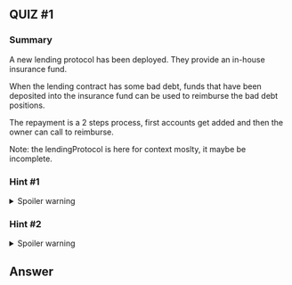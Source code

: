 ## QUIZ #1

### Summary

A new lending protocol has been deployed. They provide an in-house insurance fund.

When the lending contract has some bad debt, funds that have been deposited into the insurance fund can be used to reimburse the bad debt positions.

The repayment is a 2 steps process, first accounts get added and then the owner can call to reimburse.

Note: the lendingProtocol is here for context moslty, it maybe be incomplete.

### Hint #1

<details>
  <summary>Spoiler warning</summary>
  
  Does the insurance fund correctly checks everything ?
  
</details>

### Hint #2

<details>
  <summary>Spoiler warning</summary>
  
  Can we do frontrun/sandwhich something in the insurance fund ?
  
</details>

## Answer
